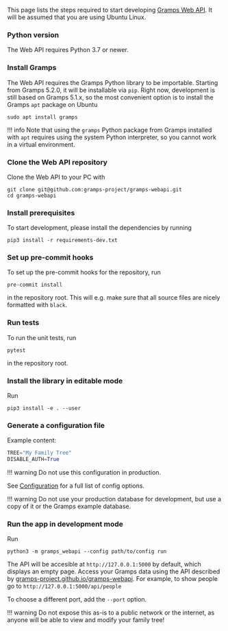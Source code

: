 This page lists the steps required to start developing [Gramps Web API](https://github.com/gramps-project/gramps-webapi/). It will be assumed that you are using Ubuntu Linux.

### Python version

The Web API requires Python 3.7 or newer.

### Install Gramps

The Web API requires the Gramps Python library to be importable. Starting from Gramps 5.2.0, it will be installable via `pip`. Right now, development is still based on Gramps 5.1.x, so the most convenient option is to install the Gramps `apt` package on Ubuntu

```
sudo apt install gramps
```

!!! info
    Note that using the `gramps` Python package from Gramps installed with `apt` requires using the system Python interpreter, so you cannot work in a virtual environment.

### Clone the Web API repository

Clone the Web API to your PC with

```
git clone git@github.com:gramps-project/gramps-webapi.git
cd gramps-webapi
```

### Install prerequisites

To start development, please install the dependencies by running
```
pip3 install -r requirements-dev.txt
```

### Set up pre-commit hooks

To set up the pre-commit hooks for the repository, run
```
pre-commit install
```
in the repository root. This will e.g. make sure that all source files are nicely formatted with `black`.

### Run tests

To run the unit tests, run
```
pytest
```
in the repository root.

### Install the library in editable mode

Run
```
pip3 install -e . --user
```

### Generate a configuration file

Example content:

```python
TREE="My Family Tree"
DISABLE_AUTH=True
```

!!! warning
    Do not use this configuration in production.

See [Configuration](../Configuration.md) for a full list of config options.

!!! warning
    Do not use your production database for development, but use a copy of it or the Gramps example database.

### Run the app in development mode


Run
```
python3 -m gramps_webapi --config path/to/config run
```
The API will be accesible at `http://127.0.0.1:5000` by default, which displays an empty page.  Access your Gramps data using the API described by [gramps-project.github.io/gramps-webapi](https://gramps-project.github.io/gramps-webapi/). For example, to show people go to `http://127.0.0.1:5000/api/people`

To choose a different port, add the `--port` option.

!!! warning
    Do not expose this as-is to a public network or the internet, as anyone will be able to view and modify your family tree!


